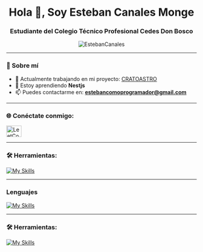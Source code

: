<h1 align="center">Hola 👋, Soy Esteban Canales Monge</h1>
<h3 align="center">Estudiante del Colegio Técnico Profesional Cedes Don Bosco</h3>

<p align="center">
  <img src="https://github-readme-stats.vercel.app/api?username=EstebanCanales&show_icons=true&locale=es" alt="EstebanCanales" />
</p>

---

### 🚀 Sobre mí

- 🔭 Actualmente trabajando en mi proyecto: [CRATOASTRO](https://github.com/EstebanCanales/CRATOASTRO)
- 🌱 Estoy aprendiendo **Nestjs** 
- 📫 Puedes contactarme en: **estebancomoprogramador@gmail.com**

---

### 🌐 Conéctate conmigo:

<p align="left">
  <a href="https://leetcode.com/estebancanales/" target="blank">
    <img align="center" src="https://raw.githubusercontent.com/rahuldkjain/github-profile-readme-generator/master/src/images/icons/Social/leet-code.svg" alt="LeetCode de Esteban Canales Monge" height="30" width="40" />
  </a>
</p>

---

### 🛠️ Herramientas:
[![My Skills](https://skillicons.dev/icons?i=neovim,arch,ubuntu,debian,github,figma,vercel)](https://skillicons.dev)

---


### Lenguajes
[![My Skills](https://skillicons.dev/icons?i=js,ts,bash,php,lua,figma,arduino)](https://skillicons.dev)

---
### 🛠️ Herramientas:

<p align="left">
  
[![My Skills](https://skillicons.dev/icons?i=express,nodejs,mongodb,nextjs,react,tailwind,astro,linux,npm,bun,vite)](https://skillicons.dev)

</p>
